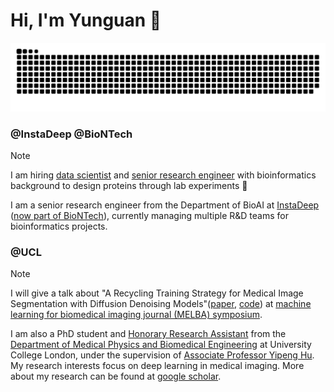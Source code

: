# Hi, I'm Yunguan 👋

<picture>
  <source media="(prefers-color-scheme: dark)" srcset="https://raw.githubusercontent.com/mathpluscode/mathpluscode/output/github-contribution-grid-snake-dark.svg">
  <source media="(prefers-color-scheme: light)" srcset="https://raw.githubusercontent.com/mathpluscode/mathpluscode/output/github-contribution-grid-snake.svg">
  <img alt="github contribution grid snake animation" src="https://raw.githubusercontent.com/mathpluscode/mathpluscode/output/github-contribution-grid-snake.svg">
</picture>

### @InstaDeep @BioNTech

> [!NOTE]
> I am hiring [data scientist](https://www.instadeep.com/job-offer/7212d1ab-c33e-45f6-ab2e-182c22539217/) and [senior research engineer](https://www.instadeep.com/job-offer/989646ef-7450-465f-88bb-d41ac739f8ad/) with bioinformatics background to design proteins through lab experiments 🧪

I am a senior research engineer from the Department of BioAI at [InstaDeep](https://www.instadeep.com/) ([now part of BioNTech](https://www.instadeep.com/2023/07/biontech-completes-acquisition-of-instadeep/)), currently managing multiple R&D teams for bioinformatics projects.

### @UCL

> [!NOTE]
> I will give a talk about "A Recycling Training Strategy for Medical Image Segmentation with Diffusion Denoising Models"([paper](https://www.melba-journal.org/papers/2023:016.html), [code](https://github.com/mathpluscode/ImgX-DiffSeg)) at [machine learning for biomedical imaging journal (MELBA) symposium](https://www.melba-journal.org/symposium.html).

I am also a PhD student and [Honorary Research Assistant](https://profiles.ucl.ac.uk/76116-yunguan-fu) from the [Department of Medical Physics and Biomedical Engineering](https://www.ucl.ac.uk/medical-physics-biomedical-engineering/) at University College London, under the supervision of [Associate Professor Yipeng Hu](https://profiles.ucl.ac.uk/5178-yipeng-hu). My research interests focus on deep learning in medical imaging. More about my research can be found at [google scholar](https://scholar.google.co.uk/citations?user=8Uicv-gAAAAJ&hl=en).
